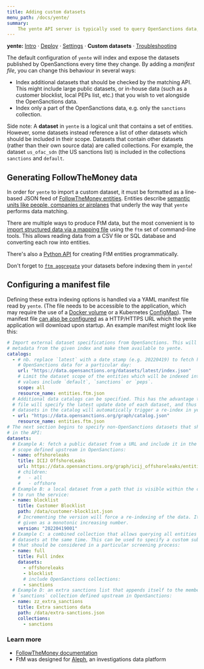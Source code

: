 ```yaml
---
title: Adding custom datasets
menu_path: /docs/yente/
summary:
    The yente API server is typically used to query OpenSanctions data, but it can also be used as a general purpose data matching API for other datasets about companies, people, property and so on.
---
```


**yente:** [Intro](/docs/yente) · [Deploy](/docs/yente/deploy/) · [Settings](/docs/yente/settings/) · **Custom datasets** · [Troubleshooting](/docs/yente/trouble/)

The default configuration of `yente` will index and expose the datasets published by OpenSanctions every time they change. By adding a *manifest file*, you can change this behaviour in several ways:

* Index additional datasets that should be checked by the matching API. This might include large public datasets, or in-house data (such as a customer blocklist, local PEPs list, etc.) that you wish to vet alongside the OpenSanctions data.
* Index only a part of the OpenSanctions data, e.g. only the `sanctions` collection.

Side note: A **dataset** in `yente` is a logical unit that contains a set of entities. However, some datasets instead reference a list of other datasets which should be included in their scope. Datasets that contain other datasets (rather than their own source data) are called collections. For example, the dataset `us_ofac_sdn` (the US sanctions list) is included in the collections `sanctions` and `default`.

## Generating FollowTheMoney data

In order for `yente` to import a custom dataset, it must be formatted as a line-based JSON feed of [FollowTheMoney entities](/docs/entities/). Entities describe [semantic units like people, companies or airplanes](/reference/) that underly the way that `yente` performs data matching.

There are multiple ways to produce FtM data, but the most convenient is to [import structured data via a mapping file](https://docs.alephdata.org/developers/mappings) using the `ftm` set of command-line tools. This allows reading data from a CSV file or SQL database and converting each row into entities.

There's also a [Python API](https://followthemoney.tech/docs/api/) for creating FtM entities programmatically.

Don't forget to [`ftm aggregate`](https://followthemoney.tech/docs/fragments/) your datasets before indexing them in `yente`!

## Configuring a manifest file

Defining these extra indexing options is handled via a YAML manifest file read by `yente`. (The file needs to be accessible to the application, which may require the use of a [Docker volume](https://docs.docker.com/storage/volumes/) or a Kubernetes [ConfigMap](https://kubernetes.io/docs/concepts/configuration/configmap/#using-configmaps-as-files-from-a-pod)). The manifest file [can also be configured](/docs/yente/settings/) as a HTTP/HTTPS URL which the yente application will download upon startup. An example manifest might look like this:

```yaml
# Import external dataset specifications from OpenSanctions. This will fetch the dataset
# metadata from the given index and make them available to yente.
catalogs:
  - # nb. replace `latest` with a date stamp (e.g. 20220419) to fetch historical
    # OpenSanctions data for a particular day:
    url: "https://data.opensanctions.org/datasets/latest/index.json"
    # Limit the dataset scope of the entities which will be indexed into yente. Useful
    # values include `default`, `sanctions` or `peps`.
    scope: all
    resource_name: entities.ftm.json
  # Additional data catalogs can be specified. This has the advantage that a catalog
  # file will specify the latest update date of each dataset, and thus changes to the
  # datasets in the catalog will automatically trigger a re-index in yente:
  - url: "https://data.opensanctions.org/graph/catalog.json"
    resource_name: entities.ftm.json
# The next section begins to specify non-OpenSanctions datasets that should be exposed
# in the API:
datasets:
  # Example A: fetch a public dataset from a URL and include it in the default search
  # scope defined upstream in OpenSanctions:
  - name: offshoreleaks
    title: ICIJ OffshoreLeaks
    url: https://data.opensanctions.org/graph/icij_offshoreleaks/entities.ftm.json
    # children:
    #   - all
    #   - offshore
  # Example B: a local dataset from a path that is visible within the container used
  # to run the service:
  - name: blocklist
    title: Customer Blocklist
    path: /data/customer-blocklist.json
    # Incrementing the version will force a re-indexing of the data. It must be
    # given as a monotonic increasing number.
    version: "20220419001"
  # Example C: a combined collection that allows querying all entities in its member
  # datasets at the same time. This can be used to specify a custom subset of lists
  # that should be considered in a particular screening process:
  - name: full
    title: Full index
    datasets:
      - offshoreleaks
      - blocklist
      # include OpenSanctions collections:
      - sanctions
  # Example D: an extra sanctions list that appends itself to the members of the
  # `sanctions` collection defined upstream in OpenSanctions:
  - name: zz_extra_sanctions
    title: Extra sanctions data
    path: /data/extra-sanctions.json
    collections:
      - sanctions
```

### Learn more

* [FollowTheMoney documentation](https://followthemoney.tech/)
* FtM was designed for [Aleph](https://docs.alephdata.org/), an investigations data platform